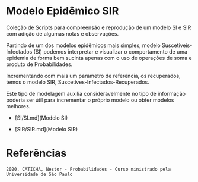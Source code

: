 # Modelo Epidêmico SIR

Coleção de Scripts para compreensão e reprodução de um modelo SI e SIR com adição de algumas notas e observações.


Partindo de um dos modelos epidêmicos mais simples, modelo Suscetíveis-Infectados (SI) podemos interpretar e visualizar o comportamento de uma epidemia de forma bem sucinta apenas com o uso de operações de soma e produto de Probabilidades.


Incrementando com mais um parâmetro de referência, os recuperados, temos o modelo SIR, Suscetíves-Infectados-Recuperados.

Este tipo de modelagem auxilia consideravelmente no tipo de informação poderia ser útil para incrementar o próprio modelo ou obter modelos melhores.


- [SI/SI.md](Modelo SI)

- [SIR/SIR.md](Modelo SIR)



# Referências
```
2020. CATICHA, Nestor - Probabilidades - Curso ministrado pela Universidade de São Paulo
```
